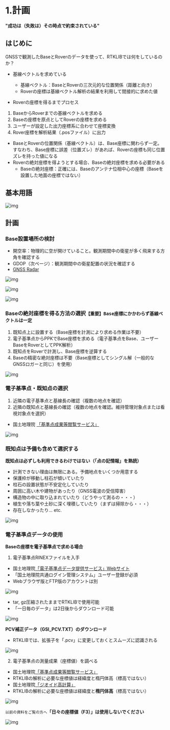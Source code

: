 # 1.計画
**"成功は（失敗は）その時点で約束されている"**

## はじめに

GNSSで観測したBaseとRoverのデータを使って、RTKLIBでは何をしているのか？  
- 基線ベクトルを求めている
  - 基線ベクトル：BaseとRoverの三次元的な位置関係（距離と向き）
  - Roverの座標は基線ベクトル解析の結果を利用して間接的に求めた値

- Roverの座標を得るまでプロセス
1. BaseからRoverまでの基線ベクトルを求める
2. Baseの座標を原点としてRoverの座標を求める
3. ユーザーが設定した出力座標系に合わせて座標変換
4. Rover座標を解析結果（.posファイル）に出力
- BaseとRoverの位置関係（基線ベクトル）は、Base座標に関わらず一定。すなわち、Base座標に誤差（位置ズレ）があれば、Roverの座標も同じ位置ズレを持った値になる
- Roverの絶対座標を得ようとする場合、Baseの絶対座標を求める必要がある
  - Baseの絶対座標：正確には、Baseのアンテナ位相中心の座標（Baseを設置した地面の座標ではない）

## 基本用語

![img](./pic/4.png)

## 計画

### Base設置場所の検討
- 開空率：物理的に空が開けていること。観測期間中の衛星が多く飛来する方角を確認する
- GDOP（次ページ）：観測期間中の衛星配置の状況を確認する
- [GNSS Radar](http://www.taroz.net/GNSS-Radar.html)

![img](./pic/1.png)

![img](./pic/2.png)

![img](./pic/3.png)

### Baseの絶対座標を得る方法の選択`【重要】Base座標にかかわらず基線ベクトルは一定`
1. 既知点上に設置する（Base座標を計測により求める作業は不要）
2. 電子基準点からPPKでBase座標を求める（電子基準点をBase、ユーザーBaseをRoverとしてPPK解析）
3. 既知点をRoverで計測し、Base座標を逆算する
4. Baseの精密な絶対座標は不要（Base座標としてシングル解（一般的なGNSSロガーと同じ）を使用）

![img](./pic/5.png)

### 電子基準点・既知点の選択
1. 近隣の電子基準点と基線長の確認（複数の地点を確認）
2. 近隣の既知点と基線長の確認（複数の地点を確認。維持管理対象点または看視対象点を選択）
- 国土地理院 [「基準点成果等閲覧サービス」](https://sokuseikagis1.gsi.go.jp/top.html)

![img](./pic/6.png)

### 既知点は予備も含めて選択する
**既知点は必ずしも利用できるわけではない（「点の記情報」を熟読）**
- 計測できない理由は無限にある。予備地点をいくつか用意する
- 保護枠が移動し柱石が傾いていたり
- 柱石の設置状態が不安定化していたり
- 周囲に高い木や建物があったり（GNSS電波の受信障害）
- 構造物の中に取り込まれていたり（どうやって測るの・・・）
- 植生や落ち葉や土砂に深く埋積していたり（まずは掃除から・・・）
- 存在しなかったり... etc.

![img](./pic/7.png)

### 電子基準点データの使用
**Baseの座標を電子基準点で求める場合**
1. 電子基準点RINEXファイルを入手
  - 国土地理院[「電子基準点データ提供サービス」Webサイト](http://terras.gsi.go.jp/)
  - 「国土地理院共通ログイン管理システム」ユーザー登録が必須
  - Webブラウザ版とFTP版のアカウントは別

![img](./pic/9.png)

  - tar, gz圧縮されたままでRTKLIBで使用可能
  - 「一日毎のデータ」は2日後からダウンロード可能

![img](./pic/10.png)

**PCV補正データ（GSI_PCV.TXT）のダウンロード**

- RTKLIBでは、拡張子を「.pcv」に変更しておくとスムーズに認識される

![img](./pic/11.png)

2. 電子基準点の測量成果（座標値）を調べる
  - 国土地理院[「基準点成果等閲覧サービス」](
https://sokuseikagis1.gsi.go.jp/top.html)
  - RTKLIBの解析に必要な座標値は経緯度と楕円体高（標高ではない）
  - 国土地理院[「ジオイド高計算」](https://vldb.gsi.go.jp/sokuchi/surveycalc/geoid/calcgh/calcframe.html)
  - RTKLIBの解析に必要な座標値は経緯度と**楕円体高**（標高ではない）

![img](./pic/12.png)

 `以前の資料をご覧の方へ`**「日々の座標値（F3）」は使用しないでください**

![img](./pic/8.png)
